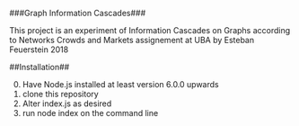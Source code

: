 ###Graph Information Cascades###

This project is an experiment of Information Cascades on Graphs according to Networks Crowds and Markets assignement at UBA by Esteban Feuerstein 2018 

##Installation##

0) Have Node.js installed at least version 6.0.0 upwards
1) clone this repository
2) Alter index.js as desired
3) run node index on the command line